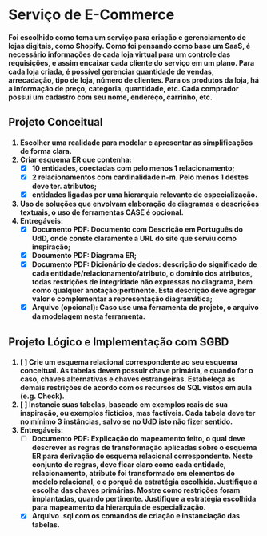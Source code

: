 <h1>
    Serviço de E-Commerce
<h4> 
    Foi escolhido como tema um serviço para criação e gerenciamento de lojas digitais, como Shopify. Como foi pensando como base um SaaS, é necessário informações de cada loja virtual para um controle das requisições, e assim encaixar cada cliente do serviço em um plano. Para cada loja criada, é possível gerenciar quantidade de vendas, arrecadação, tipo de loja, número de clientes. Para os produtos da loja, há a informação de preço, categoria, quantidade, etc. Cada comprador possui um cadastro com seu nome, endereço, carrinho, etc.  
    <br>

<h2> Projeto Conceitual

<h4>

1. Escolher uma realidade para modelar e apresentar as simplificações de forma clara.  
2. Criar esquema ER que contenha:  
    - [x] 10 entidades, coectadas com pelo menos 1 relacionamento;
    - [x] 2 relacionamentos com cardinalidade n-m. Pelo menos 1 destes deve ter. atributos;
    - [x] entidades ligadas por uma hierarquia **relevante** de especialização.
3.  Uso de soluções que envolvam elaboração de diagramas e descrições textuais, o uso de ferramentas CASE é opcional.
4. Entregáveis:
    - [x] Documento PDF: Documento com Descrição em Português do UdD, onde conste claramente a URL do site que serviu como inspiração;
    - [x] Documento PDF: Diagrama ER; 
    - [x] Documento PDF: Dicionário de dados: descrição do significado de cada entidade/relacionamento/atributo, o domínio dos atributos, todas restrições de integridade não expressas no diagrama, bem como qualquer anotação;pertinente. Esta descrição deve agregar valor e complementar a representação diagramática;
    - [x] Arquivo (opcional): Caso use uma ferramenta de projeto, o arquivo da modelagem nesta ferramenta.

<h2> Projeto Lógico e Implementação com SGBD

<h4>

1. [ ] Crie um esquema relacional correspondente ao seu esquema conceitual. As tabelas devem possuir chave primária, e quando for o caso, chaves alternativas e chaves estrangeiras. Estabeleça as demais restrições de acordo com
os recursos de SQL vistos em aula (e.g. Check).
2. [ ] Instancie suas tabelas, baseado em exemplos reais de sua inspiração, ou exemplos fictícios, mas factíveis. Cada tabela deve ter no mínimo 3 instâncias, salvo se no UdD isto não fizer sentido.
3. Entregáveis:
    - [ ] Documento PDF: Explicação do mapeamento feito, o qual deve descrever as regras de transformação aplicadas sobre o esquema ER para derivação do esquema relacional correspondente. Neste conjunto de regras, deve ficar claro como cada entidade, relacionamento, atributo foi transformado em elementos do modelo relacional, e o porquê da estratégia escolhida. Justifique a escolha das chaves primárias. Mostre como restrições foram implantadas, quando pertinente. Justifique a estratégia escolhida para mapeamento da hierarquia de especialização.
    - [x] Arquivo .sql com os comandos de criação e instanciação das tabelas.